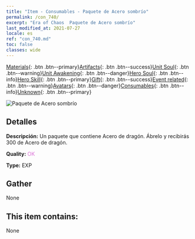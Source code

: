 ```yaml
---
title: "Item - Consumables - Paquete de Acero sombrío"
permalink: /con_740/
excerpt: "Era of Chaos  Paquete de Acero sombrío"
last_modified_at: 2021-07-27
locale: es
ref: "con_740.md"
toc: false
classes: wide
---
```

 [Materials](/ItemsES/){: .btn .btn--primary}[Artifacts](/ItemsES/Artifacts/){: .btn .btn--success}[Unit Soul](/ItemsES/UnitSoul/){: .btn .btn--warning}[Unit Awakening](/ItemsES/UnitAwakening/){: .btn .btn--danger}[Hero Soul](/ItemsES/HeroSoul/){: .btn .btn--info}[Hero Skill](/ItemsES/HeroSkill/){: .btn .btn--primary}[Gift](/ItemsES/Gift/){: .btn .btn--success}[Event related](/ItemsES/Events/){: .btn .btn--warning}[Avatars](/ItemsES/Avatars/){: .btn .btn--danger}[Consumables](/ItemsES/Consumables/){: .btn .btn--info}[Unknown](/ItemsES/Unknown/){: .btn .btn--primary}

 ![Paquete de Acero sombrío](/images/t/i_30281.png)

## Detalles
 **Descripción:** Un paquete que contiene Acero de dragón. Ábrelo y recibirás 300 de Acero de dragón.

 **Quality:** <span style="color: #DA70D6">OK</span>

 **Type:** EXP

## Gather

  None

## This item contains:

  None

